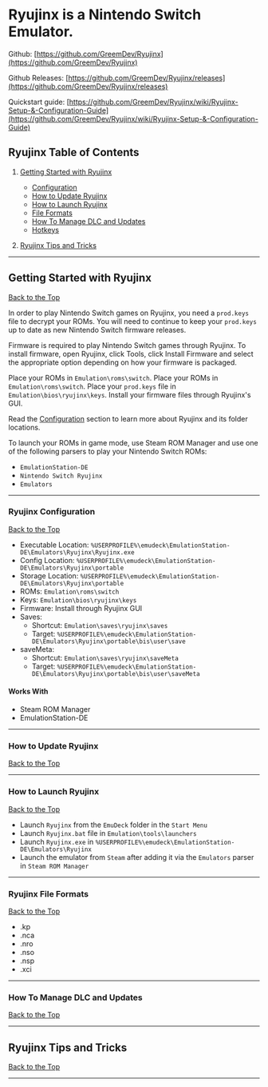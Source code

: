 # Ryujinx is a Nintendo Switch Emulator.

Github: [https://github.com/GreemDev/Ryujinx](https://github.com/GreemDev/Ryujinx)

Github Releases: [https://github.com/GreemDev/Ryujinx/releases](https://github.com/GreemDev/Ryujinx/releases)

Quickstart guide: [https://github.com/GreemDev/Ryujinx/wiki/Ryujinx-Setup-&-Configuration-Guide](https://github.com/GreemDev/Ryujinx/wiki/Ryujinx-Setup-&-Configuration-Guide)

## Ryujinx Table of Contents

1. [Getting Started with Ryujinx](#getting-started-with-ryujinx)
    - [Configuration](#ryujinx-configuration)
    - [How to Update Ryujinx](#how-to-update-ryujinx)
    - [How to Launch Ryujinx](#how-to-launch-ryujinx)
    - [File Formats](#ryujinx-file-formats)
    - [How To Manage DLC and Updates](#how-to-manage-dlc-and-updates)
    - [Hotkeys](../../controls-and-hotkeys/windows/hotkeys.md#ryujinx-switch)

2. [Ryujinx Tips and Tricks](#ryujinx-tips-and-tricks)

***

## Getting Started with Ryujinx
[Back to the Top](#ryujinx-table-of-contents)

In order to play Nintendo Switch games on Ryujinx, you need a `prod.keys` file to decrypt your ROMs. You will need to continue to keep your `prod.keys` up to date as new Nintendo Switch firmware releases. 

Firmware is required to play Nintendo Switch games through Ryujinx. To install firmware, open Ryujinx, click Tools, click Install Firmware and select the appropriate option depending on how your firmware is packaged.

Place your ROMs in `Emulation\roms\switch`. Place your ROMs in `Emulation\roms\switch`. Place your `prod.keys` file in `Emulation\bios\ryujinx\keys`. Install your firmware files through Ryujinx's GUI.

Read the [Configuration](#ryujinx-configuration) section to learn more about Ryujinx and its folder locations. 

To launch your ROMs in game mode, use Steam ROM Manager and use one of the following parsers to play your Nintendo Switch ROMs:

* `EmulationStation-DE`
* `Nintendo Switch Ryujinx` 
* `Emulators`

***

### Ryujinx Configuration
[Back to the Top](#ryujinx-table-of-contents)

* Executable Location: `%USERPROFILE%\emudeck\EmulationStation-DE\Emulators\Ryujinx\Ryujinx.exe`    
* Config Location: `%USERPROFILE%\emudeck\EmulationStation-DE\Emulators\Ryujinx\portable`
* Storage Location: `%USERPROFILE%\emudeck\EmulationStation-DE\Emulators\Ryujinx\portable`
* ROMs: `Emulation\roms\switch`
* Keys: `Emulation\bios\ryujinx\keys`
* Firmware: Install through Ryujinx GUI
* Saves:
    * Shortcut: `Emulation\saves\ryujinx\saves`
    * Target: `%USERPROFILE%\emudeck\EmulationStation-DE\Emulators\Ryujinx\portable\bis\user\save`
* saveMeta:
    * Shortcut: `Emulation\saves\ryujinx\saveMeta`
    * Target: `%USERPROFILE%\emudeck\EmulationStation-DE\Emulators\Ryujinx\portable\bis\user\saveMeta`

#### Works With
* Steam ROM Manager
* EmulationStation-DE

***

### How to Update Ryujinx
[Back to the Top](#ryujinx-table-of-contents)


***

### How to Launch Ryujinx
[Back to the Top](#ryujinx-table-of-contents)

* Launch `Ryujinx` from the `EmuDeck` folder in the `Start Menu`
* Launch `Ryujinx.bat` file in `Emulation\tools\launchers`
* Launch `Ryujinx.exe` in `%USERPROFILE%\emudeck\EmulationStation-DE\Emulators\Ryujinx` 
* Launch the emulator from `Steam` after adding it via the `Emulators` parser in `Steam ROM Manager`

***

### Ryujinx File Formats
[Back to the Top](#ryujinx-table-of-contents)

* .kp 
* .nca 
* .nro 
* .nso 
* .nsp 
* .xci

***

### How To Manage DLC and Updates
[Back to the Top](#ryujinx-table-of-contents)

***

## Ryujinx Tips and Tricks
[Back to the Top](#ryujinx-table-of-contents)

***
